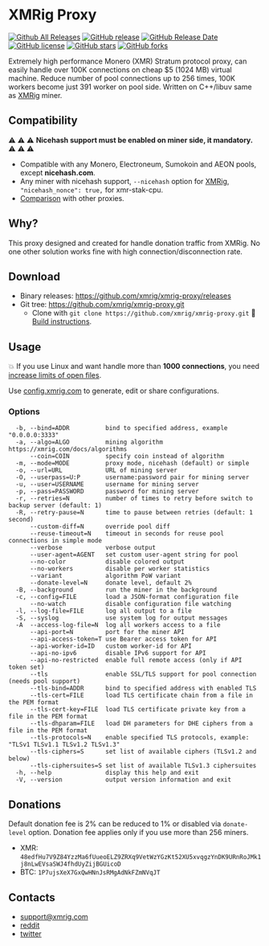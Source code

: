 # XMRig Proxy
[![Github All Releases](https://img.shields.io/github/downloads/xmrig/xmrig-proxy/total.svg)](https://github.com/xmrig/xmrig-proxy/releases)
[![GitHub release](https://img.shields.io/github/release/xmrig/xmrig-proxy/all.svg)](https://github.com/xmrig/xmrig-proxy/releases)
[![GitHub Release Date](https://img.shields.io/github/release-date-pre/xmrig/xmrig-proxy.svg)](https://github.com/xmrig/xmrig-proxy/releases)
[![GitHub license](https://img.shields.io/github/license/xmrig/xmrig-proxy.svg)](https://github.com/xmrig/xmrig-proxy/blob/master/LICENSE)
[![GitHub stars](https://img.shields.io/github/stars/xmrig/xmrig-proxy.svg)](https://github.com/xmrig/xmrig-proxy/stargazers)
[![GitHub forks](https://img.shields.io/github/forks/xmrig/xmrig-proxy.svg)](https://github.com/xmrig/xmrig-proxy/network)

Extremely high performance Monero (XMR) Stratum protocol proxy, can easily handle over 100K connections on cheap $5 (1024 MB) virtual machine. Reduce number of pool connections up to 256 times, 100K workers become just 391 worker on pool side. Written on C++/libuv same as [XMRig](https://github.com/xmrig/xmrig) miner.

## Compatibility
:warning: :warning: :warning: **Nicehash support must be enabled on miner side, it mandatory.** :warning: :warning: :warning:

* Compatible with any Monero, Electroneum, Sumokoin and AEON pools, except **nicehash.com**.
* Any miner with nicehash support, `--nicehash` option for [XMRig](https://github.com/xmrig/xmrig), `"nicehash_nonce": true,` for xmr-stak-cpu.
* [Comparison](https://github.com/xmrig/xmrig-proxy/wiki/Comparison) with other proxies.

## Why?
This proxy designed and created for handle donation traffic from XMRig. No one other solution works fine with high connection/disconnection rate.

## Download
* Binary releases: https://github.com/xmrig/xmrig-proxy/releases
* Git tree: https://github.com/xmrig/xmrig-proxy.git
  * Clone with `git clone https://github.com/xmrig/xmrig-proxy.git` :hammer: [Build instructions](https://github.com/xmrig/xmrig-proxy/wiki/Build).
  
## Usage
:boom: If you use Linux and want handle more than **1000 connections**, you need [increase limits of open files](https://github.com/xmrig/xmrig-proxy/wiki/Ubuntu-setup).

Use [config.xmrig.com](https://config.xmrig.com/proxy) to generate, edit or share configurations.
  
### Options
```
  -b, --bind=ADDR          bind to specified address, example "0.0.0.0:3333"
  -a, --algo=ALGO          mining algorithm https://xmrig.com/docs/algorithms
      --coin=COIN          specify coin instead of algorithm
  -m, --mode=MODE          proxy mode, nicehash (default) or simple
  -o, --url=URL            URL of mining server
  -O, --userpass=U:P       username:password pair for mining server
  -u, --user=USERNAME      username for mining server
  -p, --pass=PASSWORD      password for mining server
  -r, --retries=N          number of times to retry before switch to backup server (default: 1)
  -R, --retry-pause=N      time to pause between retries (default: 1 second)
      --custom-diff=N      override pool diff
      --reuse-timeout=N    timeout in seconds for reuse pool connections in simple mode
      --verbose            verbose output
      --user-agent=AGENT   set custom user-agent string for pool
      --no-color           disable colored output
      --no-workers         disable per worker statistics
      --variant            algorithm PoW variant
      --donate-level=N     donate level, default 2%
  -B, --background         run the miner in the background
  -c, --config=FILE        load a JSON-format configuration file
      --no-watch           disable configuration file watching
  -l, --log-file=FILE      log all output to a file
  -S, --syslog             use system log for output messages
  -A  --access-log-file=N  log all workers access to a file
      --api-port=N         port for the miner API
      --api-access-token=T use Bearer access token for API
      --api-worker-id=ID   custom worker-id for API
      --api-no-ipv6        disable IPv6 support for API
      --api-no-restricted  enable full remote access (only if API token set)
      --tls                enable SSL/TLS support for pool connection (needs pool support)
      --tls-bind=ADDR      bind to specified address with enabled TLS
      --tls-cert=FILE      load TLS certificate chain from a file in the PEM format
      --tls-cert-key=FILE  load TLS certificate private key from a file in the PEM format
      --tls-dhparam=FILE   load DH parameters for DHE ciphers from a file in the PEM format
      --tls-protocols=N    enable specified TLS protocols, example: "TLSv1 TLSv1.1 TLSv1.2 TLSv1.3"
      --tls-ciphers=S      set list of available ciphers (TLSv1.2 and below)
      --tls-ciphersuites=S set list of available TLSv1.3 ciphersuites 
  -h, --help               display this help and exit
  -V, --version            output version information and exit
```

## Donations

Default donation fee is 2% can be reduced to 1% or disabled via `donate-level` option. Donation fee applies only if you use more than 256 miners.

* XMR: `48edfHu7V9Z84YzzMa6fUueoELZ9ZRXq9VetWzYGzKt52XU5xvqgzYnDK9URnRoJMk1j8nLwEVsaSWJ4fhdUyZijBGUicoD`
* BTC: `1P7ujsXeX7GxQwHNnJsRMgAdNkFZmNVqJT`

## Contacts
* support@xmrig.com
* [reddit](https://www.reddit.com/user/XMRig/)
* [twitter](https://twitter.com/xmrig_dev)
